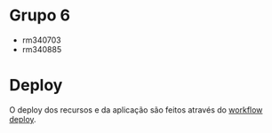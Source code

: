 # Grupo 6

- rm340703
- rm340885

# Deploy

O deploy dos recursos e da aplicação são feitos através do [workflow deploy](.github/workflows/deploy.yaml). 